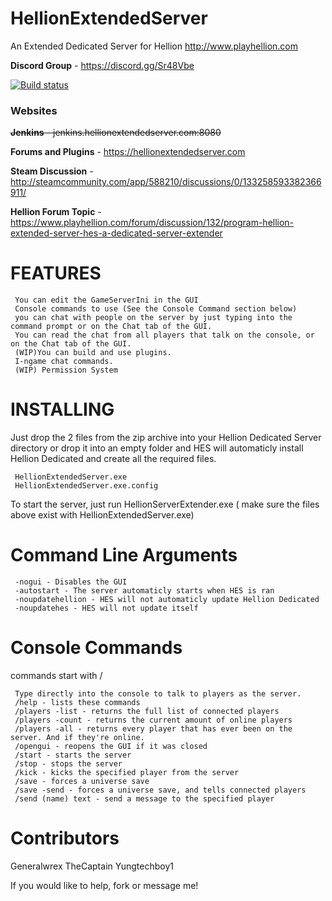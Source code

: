 # HellionExtendedServer
An Extended Dedicated Server for Hellion http://www.playhellion.com 

**Discord Group** - https://discord.gg/Sr48Vbe

[![Build status](https://ci.appveyor.com/api/projects/status/phdspum8g0d3ics9/branch/master?svg=true)](https://ci.appveyor.com/project/yungtechboy1/hellionextendedserver/branch/master)

### Websites
~~**Jenkins** - jenkins.hellionextendedserver.com:8080~~

**Forums and Plugins** - https://hellionextendedserver.com

**Steam Discussion**  - http://steamcommunity.com/app/588210/discussions/0/133258593382366911/

**Hellion Forum Topic** - https://www.playhellion.com/forum/discussion/132/program-hellion-extended-server-hes-a-dedicated-server-extender

# FEATURES
     You can edit the GameServerIni in the GUI
     Console commands to use (See the Console Command section below)
     you can chat with people on the server by just typing into the command prompt or on the Chat tab of the GUI.
     You can read the chat from all players that talk on the console, or on the Chat tab of the GUI.
     (WIP)You can build and use plugins.
     I-ngame chat commands.
     (WIP) Permission System

# INSTALLING

Just drop the 2 files from the zip archive into your Hellion Dedicated Server directory or drop it into an empty folder and HES will automaticly install Hellion Dedicated and create all the required files.

     HellionExtendedServer.exe
     HellionExtendedServer.exe.config  
                          
To start the server, just run HellionServerExtender.exe ( make sure the files above exist with HellionExtendedServer.exe)


# Command Line Arguments
     
     -nogui - Disables the GUI
     -autostart - The server automaticly starts when HES is ran
     -noupdatehellion - HES will not automaticly update Hellion Dedicated
     -noupdatehes - HES will not update itself



# Console Commands
commands start with /

     Type directly into the console to talk to players as the server.
     /help - lists these commands
     /players -list - returns the full list of connected players
     /players -count - returns the current amount of online players
     /players -all - returns every player that has ever been on the server. And if they're online.
     /opengui - reopens the GUI if it was closed
     /start - starts the server
     /stop - stops the server
     /kick - kicks the specified player from the server
     /save - forces a universe save
     /save -send - forces a universe save, and tells connected players
     /send (name) text - send a message to the specified player


# Contributors
Generalwrex
TheCaptain
Yungtechboy1

If you would like to help, fork or message me! 
